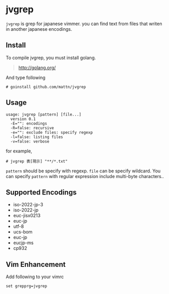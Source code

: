 jvgrep
======

`jvgrep` is grep for japanese vimmer. you can find text from files that writen in another japanese encodings.

Install
-------

To compile jvgrep, you must install golang.

> http://golang.org/

And type following

    # goinstall github.com/mattn/jvgrep

Usage
-----

    usage: jvgrep [pattern] [file...]
      version 0.1
      -E="": encodings
      -R=false: recursive
      -e="": exclude files: specify regexp
      -l=false: listing files
      -v=false: verbose

for example,

    # jvgrep 表[現示] "**/*.txt"

`pattern` should be specify with regexp. `file` can be specify wildcard.
You can specify `pattern` with regular expression include multi-byte characters..

Supported Encodings
-------------------

* iso-2022-jp-3
* iso-2022-jp
* euc-jisx0213
* euc-jp
* utf-8
* ucs-bom
* euc-jp
* eucjp-ms
* cp932

Vim Enhancement
---------------

Add following to your vimrc

    set grepprg=jvgrep

